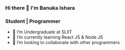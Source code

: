 ### Hi there 👋 I'm Banuka Ishara

### Student | Programmer

- 🔭 I’m Undergraduate at SLIIT
- 🌱 I’m currently learning React JS & Node JS
- 👯 I’m looking to collaborate with other programmers


